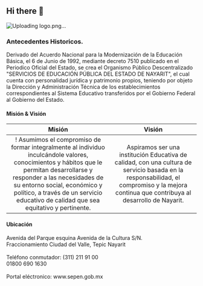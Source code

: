 ## Hi there 👋
![Uploading logo.png…]()


### Antecedentes Historicos.
Derivado del Acuerdo Nacional para la Modernización de la Educación Básica, el 6 de Junio de 1992, mediante decreto 7510 publicado en el Periodico Oficial del Estado, se crea el Organismo Público Descentralizado "SERVICIOS DE EDUCACIÓN PÚBLICA DEL ESTADO DE NAYARIT", el cual cuenta con personalidad jurídica y patrimonio propios, teniendo por objeto la Dirección y Administración Técnica de los establecimientos correspondientes al Sistema Educativo transferidos por el Gobierno Federal al Gobierno del Estado.

#### Misión & Visión

Misión          | Visión
:-------------------------:|:-------------------------:
! Asumimos el compromiso de formar integralmente al individuo inculcándole valores, conocimientos y hábitos que le permitan desarrollarse y responder a las necesidades de su entorno social, económico y político, a través de un servicio educativo de calidad que sea equitativo y pertinente.| Aspiramos ser una institución Educativa de calidad, con una cultura de servicio basada en la responsabilidad, el compromiso y la mejora continua que contribuya al desarrollo de Nayarit.

#### Ubicación
<p><i class="mdi mdi-map-marker-radius fa-1x fa-pull-left fa-border" aria-hidden="true"></i> Avenida del Parque esquina Avenida de la Cultura S/N.<br>Fraccionamiento Ciudad del Valle, Tepic Nayarit<br><br><i class="fas fa-phone fa-1x fa-pull-left fa-border" aria-hidden="true"></i>Teléfono conmutador: (311) 211 91 00<br>01800 690 1630<br><br><i class="mdi mdi-web fa-1x fa-pull-left fa-border" aria-hidden="true"></i> Portal eléctronico: www.sepen.gob.mx </p>

<!--

**Here are some ideas to get you started:**

🙋‍♀️ A short introduction - what is your organization all about?
🌈 Contribution guidelines - how can the community get involved?
👩‍💻 Useful resources - where can the community find your docs? Is there anything else the community should know?
🍿 Fun facts - what does your team eat for breakfast?
🧙 Remember, you can do mighty things with the power of [Markdown](https://docs.github.com/github/writing-on-github/getting-started-with-writing-and-formatting-on-github/basic-writing-and-formatting-syntax)
-->
